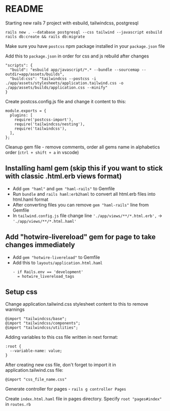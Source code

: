 # README

Starting new rails 7 project with esbuild, tailwindcss, postgresql

```
rails new . --database postgresql --css tailwind --javascript esbuild
rails db:create && rails db:migrate
```

Make sure you have `postcss` npm package installed in your `package.json` file

Add this to `package.json` in order for css and js rebuild after changes

```
"scripts": {
  "build": "esbuild app/javascript/*.* --bundle --sourcemap --outdir=app/assets/builds",
  "build:css": "tailwindcss --postcss -i ./app/assets/stylesheets/application.tailwind.css -o ./app/assets/builds/application.css --minify"
}
```

Create postcss.config.js file and change it content to this:
```
module.exports = {
  plugins: [
    require('postcss-import'),
    require('tailwindcss/nesting'),
    require('tailwindcss'),
  ],
};
```

Cleanup gem file - remove comments, order all gems name in alphabetics order (`ctrl + shift + a` in vscode)

## Installing haml gem (skip this if you want to stick with classic .html.erb views format)

- Add `gem "haml"` and `gem "haml-rails"` to Gemfile
- Run `bundle` and `rails haml:erb2haml` to convert all html.erb files into html.haml format
- After converting files you can remove `gem "haml-rails"` line from Gemfile
- In `tailwind.config.js` file change line
  `'./app/views/**/*.html.erb',` -> `'./app/views/**/*.html.haml'`

## Add "hotwire-livereload" gem for page to take changes immediately

- Add `gem "hotwire-livereload"` to Gemfile
- Add this to `layouts/application.html.haml`
  ```
  - if Rails.env == 'development'
    = hotwire_livereload_tags
  ```

## Setup css

Change application.tailwind.css stylesheet content to this to remove warnings

```
@import "tailwindcss/base";
@import "tailwindcss/components";
@import "tailwindcss/utilities";
```

Adding variables to this css file written in next format:

```
:root {
  --variable-name: value;
}
```

After creating new css file, don't forget to import it in application.tailwind.css file:

`@import "css_file_name.css"`

Generate controller for pages - `rails g controller Pages`

Create `index.html.haml` file in pages directory. Specify `root "pages#index"` in `routes.rb`
